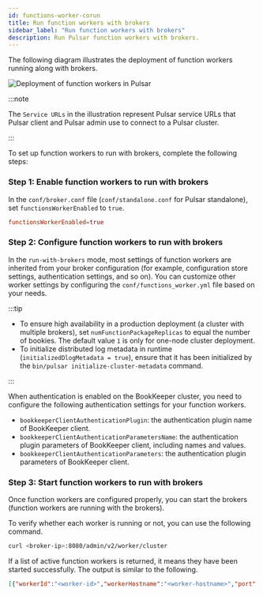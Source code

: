 ```yaml
---
id: functions-worker-corun
title: Run function workers with brokers
sidebar_label: "Run function workers with brokers"
description: Run Pulsar function workers with brokers.
---
```


The following diagram illustrates the deployment of function workers running along with brokers.

![Deployment of function workers in Pulsar](/assets/function-workers-corun.svg)

:::note

The `Service URLs` in the illustration represent Pulsar service URLs that Pulsar client and Pulsar admin use to connect to a Pulsar cluster.

:::

To set up function workers to run with brokers, complete the following steps:

### Step 1: Enable function workers to run with brokers

In the `conf/broker.conf` file (`conf/standalone.conf` for Pulsar standalone), set `functionsWorkerEnabled` to `true`.

```conf
functionsWorkerEnabled=true
```

### Step 2: Configure function workers to run with brokers

In the `run-with-brokers` mode, most settings of function workers are inherited from your broker configuration (for example, configuration store settings, authentication settings, and so on). You can customize other worker settings by configuring the `conf/functions_worker.yml` file based on your needs.

:::tip

- To ensure high availability in a production deployment (a cluster with multiple brokers), set `numFunctionPackageReplicas` to equal the number of bookies. The default value `1` is only for one-node cluster deployment.
- To initialize distributed log metadata in runtime (`initializedDlogMetadata = true`), ensure that it has been initialized by the `bin/pulsar initialize-cluster-metadata` command.

:::

When authentication is enabled on the BookKeeper cluster, you need to configure the following authentication settings for your function workers.
- `bookkeeperClientAuthenticationPlugin`: the authentication plugin name of BookKeeper client.
- `bookkeeperClientAuthenticationParametersName`: the authentication plugin parameters of BookKeeper client, including names and values.
- `bookkeeperClientAuthenticationParameters`: the authentication plugin parameters of BookKeeper client.

### Step 3: Start function workers to run with brokers

Once function workers are configured properly, you can start the brokers (function workers are running with the brokers).

To verify whether each worker is running or not, you can use the following command.

```bash
curl <broker-ip>:8080/admin/v2/worker/cluster
```

If a list of active function workers is returned, it means they have been started successfully. The output is similar to the following.

```json
[{"workerId":"<worker-id>","workerHostname":"<worker-hostname>","port":8080}]
```

